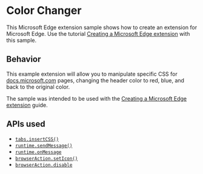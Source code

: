 # Color Changer

This Microsoft Edge extension sample shows how to create an extension for Microsoft Edge.  Use the tutorial [Creating a Microsoft Edge extension](https://docs.microsoft.com/microsoft-edge/extensions/guides/creating-an-extension) with this sample. 

## Behavior 

This example extension will allow you to manipulate specific CSS for [docs.microsoft.com](https://docs.microsoft.com) pages, changing the header color to red, blue, and back to the original color. 

The sample was intended to be used with the [Creating a Microsoft Edge extension](https://docs.microsoft.com/microsoft-edge/extensions/guides/creating-an-extension) guide. 

## APIs used
* [`tabs.insertCSS()`](https://developer.mozilla.org/Add-ons/WebExtensions/API/tabs/insertCSS)
* [`runtime.sendMessage()`](https://developer.mozilla.org/Add-ons/WebExtensions/API/runtime/sendMessage)
* [`runtime.onMessage`](https://developer.mozilla.org/Add-ons/WebExtensions/API/runtime/onmessage)
* [`browserAction.setIcon()`](https://developer.mozilla.org/Add-ons/WebExtensions/API/browserAction/setIcon)
* [`browserAction.disable`](https://developer.mozilla.org/Add-ons/WebExtensions/API/browserAction/disable)
